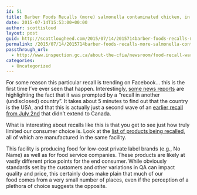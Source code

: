 ```yaml
---
id: 51
title: Barber Foods Recalls (more) salmonella contaminated chicken, in Canada too!
date: 2015-07-14T15:53:00+00:00
author: scottisloud
layout: post
guid: http://scottlougheed.com/2015/07/14/2015714barber-foods-recalls-more-salmonella-contaminated-chicken-in-canada-too/
permalink: /2015/07/14/2015714barber-foods-recalls-more-salmonella-contaminated-chicken-in-canada-too/
passthrough_url:
  - http://www.inspection.gc.ca/about-the-cfia/newsroom/food-recall-warnings/complete-listing/2015-07-13/eng/1436841234604/1436841237916
categories:
  - Uncategorized
---
```

For some reason this particular recall is trending on Facebook&#8230; this is the first time I&#8217;ve ever seen that happen. Interestingly, <a target="_blank" href="http://globalnews.ca/news/2108952/some-stuffed-chicken-products-recalled-due-to-possible-salmonella-contamination/">some news reports</a> are highlighting the fact that it was prompted by a &#8220;recall in another (undisclosed) country&#8221;. It takes about 5 minutes to find out that the country is the USA, and that this is actually just a second wave of an <a target="_blank" href="http://www.foodsafetynews.com/2015/07/barber-foods-recalls-kiev-stuffed-chicken-for-possible-salmonella-contamination/">earlier recall from July 2nd</a> that didn&#8217;t extend to Canada.&nbsp;

What is interesting about recalls like this is that you get to see just how truly limited our consumer choice is. Look at the <a target="_blank" href="http://www.barberfoods.com/assets/pdf/FAQ%20-%20Retail%20-%20Barber%20Foods%20FAQ%20(7.12.15)%20(List%20Included).pdf">list of products being recalled</a>, all of which are manufactured in the same facility.

This facility is producing food for low-cost private label brands (e.g., No Name) as well as for food service companies. These products are&nbsp;likely at vastly different price points for the end consumer. While obviously standards set by the customers and other variations in QA can impact quality and price, this certainly does make plain that much of our food&nbsp;comes from a very small number of places, even if the perception of a plethora of choice suggests the opposite.&nbsp;